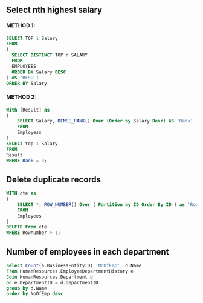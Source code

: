 ## Select nth highest salary
#### METHOD 1:
```sql
SELECT TOP 1 Salary
FROM
(
  SELECT DISTINCT TOP n SALARY
  FROM
  EMPLOYEES
  ORDER BY Salary DESC
) AS 'RESULT'
ORDER BY Salary
```
#### METHOD 2:
```sql
With [Result] as
(
	SELECT Salary, DENSE_RANK() Over (Order by Salary Desc) AS 'Rank'
	FROM 
	Employess
)
SELECT top 1 Salary 
FROM
Result
WHERE Rank = 3;
```
## Delete duplicate records
```sql
WITH cte as
(
	SELECT *, ROW_NUMBER() Over ( Partition by ID Order By ID ) as 'Rownumber'
	FROM
	Employees
)
DELETE From cte
WHERE Rownumber > 1;

```
## Number of employees in each department
```sql
Select Count(e.BusinessEntityID) 'NoOfEmp', d.Name
From HumanResources.EmployeeDepartmentHistory e 
Join HumanResources.Department d
on e.DepartmentID = d.DepartmentID
group by d.Name
order by NoOfEmp desc
```
